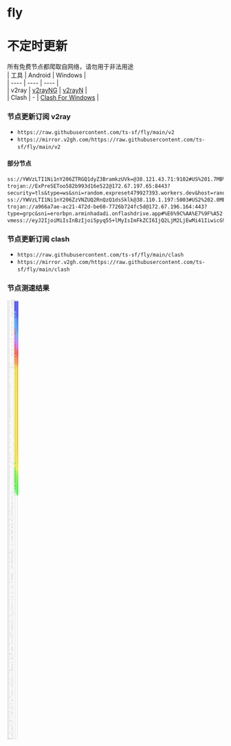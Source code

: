 # fly
# 不定时更新
所有免费节点都爬取自网络，请勿用于非法用途  
|  工具  | Android  | Windows  |  
|  ----  | ----   | ----  |  
| v2ray  | [v2rayNG](https://github.com/2dust/v2rayNG/releases) | [v2rayN](https://github.com/2dust/v2rayN/releases) |  
| Clash  | - | [Clash For Windows](https://github.com/2dust/clashN/releases) | 
  
### 节点更新订阅  v2ray
- `https://raw.githubusercontent.com/ts-sf/fly/main/v2`  
- `https://mirror.v2gh.com/https://raw.githubusercontent.com/ts-sf/fly/main/v2`  

#### 部分节点  
``` 
ss://YWVzLTI1Ni1nY206ZTRGQ1dyZ3BramkzUVk=@38.121.43.71:9102#US%201.7MB%2Fs
trojan://ExPreSEToo582b993d16e522@172.67.197.65:8443?security=tls&type=ws&sni=random.expreset479927393.workers.dev&host=random.expreset479927393.workers.dev#%E6%9C%AA%E7%9F%A5
ss://YWVzLTI1Ni1nY206ZzVNZUQ2RnQzQ1dsSklk@38.110.1.197:5003#US2%202.0MB%2Fs
trojan://a966a7ae-ac21-472d-be60-7726b724fc5d@172.67.196.164:443?type=grpc&sni=erorbpn.arminhadadi.onflashdrive.app#%E6%9C%AA%E7%9F%A52
vmess://eyJ2IjoiMiIsInBzIjoi5pyq55+lMyIsImFkZCI6IjQ2LjM2LjEwMi41IiwicG9ydCI6IjIwODg1IiwiaWQiOiIzM2MwNjkxMy1lNmJjLWM2NzMtM2Y3My1jMTg5MGNhMjdiZmMiLCJhaWQiOiIwIiwic2N5IjoiYXV0byIsIm5ldCI6InRjcCIsInR5cGUiOiJodHRwIiwiaG9zdCI6ImZhc3QuY29tIiwicGF0aCI6Ii8iLCJ0bHMiOiIiLCJzbmkiOiIiLCJ0ZXN0X25hbWUiOiIzIn0=
```
### 节点更新订阅  clash
- `https://raw.githubusercontent.com/ts-sf/fly/main/clash`  
- `https://mirror.v2gh.com/https://raw.githubusercontent.com/ts-sf/fly/main/clash`  

### 节点测速结果
![image](traffic.png)
